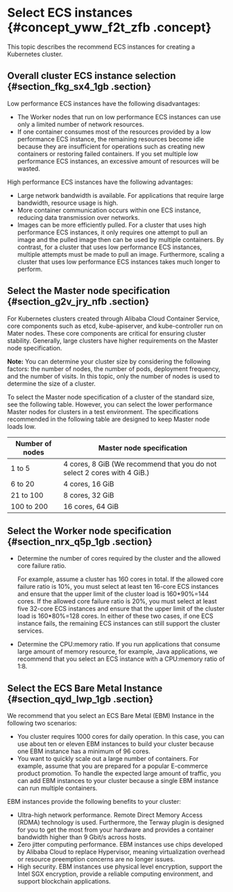 # Select ECS instances {#concept_yww_f2t_zfb .concept}

This topic describes the recommend ECS instances for creating a Kubernetes cluster.

## Overall cluster ECS instance selection {#section_fkg_sx4_1gb .section}

Low performance ECS instances have the following disadvantages:

-   The Worker nodes that run on low performance ECS instances can use only a limited number of network resources.
-   If one container consumes most of the resources provided by a low performance ECS instance, the remaining resources become idle because they are insufficient for operations such as creating new containers or restoring failed containers. If you set multiple low performance ECS instances, an excessive amount of resources will be wasted.

High performance ECS instances have the following advantages:

-   Large network bandwidth is available. For applications that require large bandwidth, resource usage is high.
-   More container communication occurs within one ECS instance, reducing data transmission over networks.
-   Images can be more efficiently pulled. For a cluster that uses high performance ECS instances, it only requires one attempt to pull an image and the pulled image then can be used by multiple containers. By contrast, for a cluster that uses low performance ECS instances, multiple attempts must be made to pull an image. Furthermore, scaling a cluster that uses low performance ECS instances takes much longer to perform.

## Select the Master node specification {#section_g2v_jry_nfb .section}

For Kubernetes clusters created through Alibaba Cloud Container Service, core components such as etcd, kube-apiserver, and kube-controller run on Mater nodes. These core components are critical for ensuring cluster stability. Generally, large clusters have higher requirements on the Master node specification.

**Note:** You can determine your cluster size by considering the following factors: the number of nodes, the number of pods, deployment frequency, and the number of visits. In this topic, only the number of nodes is used to determine the size of a cluster.

To select the Master node specification of a cluster of the standard size, see the following table. However, you can select the lower performance Master nodes for clusters in a test environment. The specifications recommended in the following table are designed to keep Master node loads low.

|Number of nodes|Master node specification|
|---------------|-------------------------|
|1 to 5|4 cores, 8 GiB \(We recommend that you do not select 2 cores with 4 GiB.\)|
|6 to 20|4 cores, 16 GiB|
|21 to 100|8 cores, 32 GiB|
|100 to 200|16 cores, 64 GiB|

## Select the Worker node specification {#section_nrx_q5p_1gb .section}

-   Determine the number of cores required by the cluster and the allowed core failure ratio.

    For example, assume a cluster has 160 cores in total. If the allowed core failure ratio is 10%, you must select at least ten 16-core ECS instances and ensure that the upper limit of the cluster load is 160\*90%=144 cores. If the allowed core failure ratio is 20%, you must select at least five 32-core ECS instances and ensure that the upper limit of the cluster load is 160\*80%=128 cores. In either of these two cases, if one ECS instance fails, the remaining ECS instances can still support the cluster services.

-   Determine the CPU:memory ratio. If you run applications that consume large amount of memory resource, for example, Java applications, we recommend that you select an ECS instance with a CPU:memory ratio of 1:8.

## Select the ECS Bare Metal Instance {#section_qyd_lwp_1gb .section}

We recommend that you select an ECS Bare Metal \(EBM\) Instance in the following two scenarios:

-   You cluster requires 1000 cores for daily operation. In this case, you can use about ten or eleven EBM instances to build your cluster because one EBM instance has a minimum of 96 cores.
-   You want to quickly scale out a large number of containers. For example, assume that you are prepared for a popular E-commerce product promotion. To handle the expected large amount of traffic, you can add EBM instances to your cluster because a single EBM instance can run multiple containers.

EBM instances provide the following benefits to your cluster:

-   Ultra-high network performance. Remote Direct Memory Access \(RDMA\) technology is used. Furthermore, the Terway plugin is designed for you to get the most from your hardware and provides a container bandwidth higher than 9 Gbit/s across hosts.
-   Zero jitter computing performance. EBM instances use chips developed by Alibaba Cloud to replace Hypervisor, meaning virtualization overhead or resource preemption concerns are no longer issues.
-   High security. EBM instances use physical level encryption, support the Intel SGX encryption, provide a reliable computing environment, and support blockchain applications.

